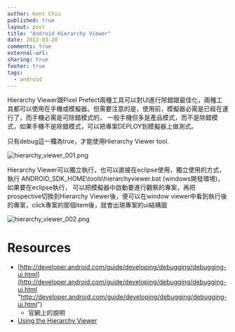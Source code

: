 ```yaml
---
author: Kent Chiu
published: true
layout: post
title: "Android Hierarchy Viewer"
date: 2012-03-20
comments: true
external-url:
sharing: true
footer: true
tags:
  - android
---
```





Hierarchy Viewer跟Pixel
Prefect兩種工具可以對UI進行除錯跟最佳化，兩種工具都可以使用在手機或模擬器。但需要注意的是，使用前，模擬器必需是已經在運行了，而手機必需是可除錯模式的，
一般手機但多是產品模式，而不是除錯模式，如果手機不是除錯模式，可以把專案DEPLOY到模擬器上做測式。

只有debug這一欄為true，才能使用Hierarchy Viewer tool.

![hierarchy_viewer_001.png][hierarchy_viewer_001.png]

Hierarchy
Viewer可以獨立執行，也可以直接在eclipse使用，獨立使用的方式，執行
ANDROID\_SDK\_HOME\\tools\\hierarchyviewer.bat
(windows開發環境)，如果要在eclipse執行，
可以把模擬器中啟動要進行觀察的專案，再把prospective切換到Hierarchy
Viewer後，便可以在window
viewer中看到執行後的專案，click專案的那個item後，就會出現專案的ui結構圖

![hierarchy_viewer_002.png][hierarchy_viewer_002.png]

Resources
=========

-   [http://developer.android.com/guide/developing/debugging/debugging-ui.html](http://developer.android.com/guide/developing/debugging/debugging-ui.html "http://developer.android.com/guide/developing/debugging/debugging-ui.html")
    - 官網上的說明
-   [Using the Hierarchy
    Viewer](http://mobile.tutsplus.com/tutorials/android/android-tools-using-the-hierarchy-viewer/ "http://mobile.tutsplus.com/tutorials/android/android-tools-using-the-hierarchy-viewer/")


[hierarchy_viewer_001.png]: http://blog.kent-chiu.com/images/2012-03-20/hierarchy_viewer_001.png
[hierarchy_viewer_002.png]: http://blog.kent-chiu.com/images/2012-03-20/hierarchy_viewer_002.png
